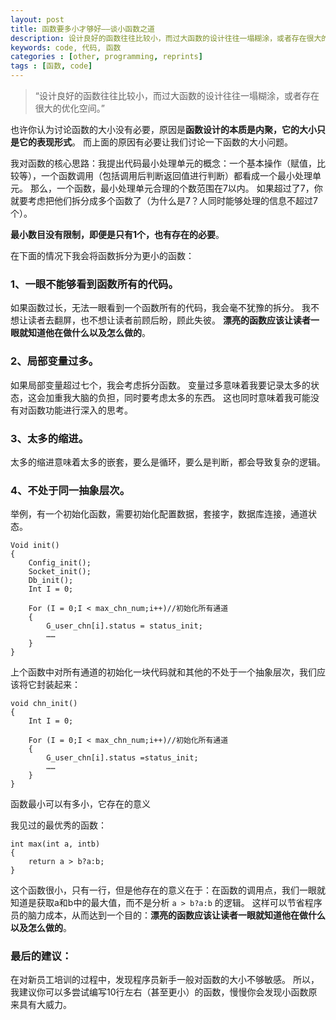 ```yaml
---
layout: post
title: 函数要多小才够好——谈小函数之道
description: 设计良好的函数往往比较小，而过大函数的设计往往一塌糊涂，或者存在很大的优化空间。
keywords: code, 代码, 函数
categories : [other, programming, reprints]
tags : [函数, code]
---
```


> “设计良好的函数往往比较小，而过大函数的设计往往一塌糊涂，或者存在很大的优化空间。”

也许你认为讨论函数的大小没有必要，原因是**函数设计的本质是内聚，它的大小只是它的表现形式**。
而上面的原因有必要让我们讨论一下函数的大小问题。

我对函数的核心思路：我提出代码最小处理单元的概念：一个基本操作（赋值，比较等），一个函数调用（包括调用后判断返回值进行判断）都看成一个最小处理单元。
那么，一个函数，最小处理单元合理的个数范围在7以内。
如果超过了7，你就要考虑把他们拆分成多个函数了（为什么是7？人同时能够处理的信息不超过7个）。

**最小数目没有限制，即便是只有1个，也有存在的必要**。

在下面的情况下我会将函数拆分为更小的函数：

### 1、一眼不能够看到函数所有的代码。

如果函数过长，无法一眼看到一个函数所有的代码，我会毫不犹豫的拆分。
我不想让读者去翻屏，也不想让读者前顾后盼，顾此失彼。
**漂亮的函数应该让读者一眼就知道他在做什么以及怎么做的**。

### 2、局部变量过多。

如果局部变量超过七个，我会考虑拆分函数。
变量过多意味着我要记录太多的状态，这会加重我大脑的负担，同时要考虑太多的东西。
这也同时意味着我可能没有对函数功能进行深入的思考。

### 3、太多的缩进。

太多的缩进意味着太多的嵌套，要么是循环，要么是判断，都会导致复杂的逻辑。

### 4、不处于同一抽象层次。

举例，有一个初始化函数，需要初始化配置数据，套接字，数据库连接，通道状态。

    Void init()
    {
        Config_init();
        Socket_init();
        Db_init();
        Int I = 0;
        
        For (I = 0;I < max_chn_num;i++)//初始化所有通道
        {
            G_user_chn[i].status = status_init;
            ……
        }
    }

上个函数中对所有通道的初始化一块代码就和其他的不处于一个抽象层次，我们应该将它封装起来：

    void chn_init()
    {
        Int I = 0;
        
        For (I = 0;I < max_chn_num;i++)//初始化所有通道
        {
            G_user_chn[i].status =status_init;
            ……
        }
    }

函数最小可以有多小，它存在的意义

我见过的最优秀的函数：

    int max(int a, intb)
    {
        return a > b?a:b;
    }

这个函数很小，只有一行，但是他存在的意义在于：在函数的调用点，我们一眼就知道是获取a和b中的最大值，而不是分析 `a > b?a:b` 的逻辑。
这样可以节省程序员的脑力成本，从而达到一个目的：**漂亮的函数应该让读者一眼就知道他在做什么以及怎么做的**。

### 最后的建议：

在对新员工培训的过程中，发现程序员新手一般对函数的大小不够敏感。
所以，我建议你可以多尝试编写10行左右（甚至更小）的函数，慢慢你会发现小函数原来具有大威力。
